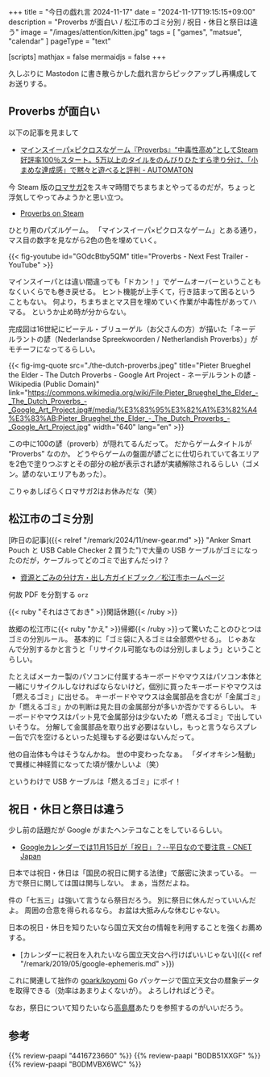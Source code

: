+++
title = "今日の戯れ言 2024-11-17"
date =  "2024-11-17T19:15:15+09:00"
description = "Proverbs が面白い / 松江市のゴミ分別 / 祝日・休日と祭日は違う"
image = "/images/attention/kitten.jpg"
tags = [ "games", "matsue", "calendar" ]
pageType = "text"

[scripts]
  mathjax = false
  mermaidjs = false
+++

久しぶりに Mastodon に書き散らかした戯れ言からピックアップし再構成してお送りする。

## Proverbs が面白い

以下の記事を見まして

- [マインスイーパ×ピクロスなゲーム『Proverbs』“中毒性高め”としてSteam好評率100％スタート。5万以上のタイルをのんびりひたすら塗り分け、「小まめな達成感」で黙々と遊べると評判 - AUTOMATON](https://automaton-media.com/articles/newsjp/proverbs-20241114-318058/)

今 Steam 版の[ロマサガ2](https://store.steampowered.com/app/2455640/_2/ "Steam：ロマンシング サガ2 リベンジオブザセブン")をスキマ時間でちまちまとやってるのだが，ちょっと浮気してやってみようかと思い立つ。

- [Proverbs on Steam](https://store.steampowered.com/app/3083300/Proverbs/)

ひとり用のパズルゲーム。
「マインスイーパ×ピクロスなゲーム」とある通り，マス目の数字を見ながら2色の色を埋めていく。

{{< fig-youtube id="GOdcBtby5QM" title="Proverbs - Next Fest Trailer - YouTube" >}}

マインスイーパとは違い間違っても「ドカン！」でゲームオーバーということもなくいくらでも巻き戻せる。
ヒント機能が上手くて，行き詰まって困るということもない。
何より，ちまちまとマス目を埋めていく作業が中毒性があってハマる。
というか止め時が分からない。

完成図は16世紀にピーテル・ブリューゲル（お父さんの方）が描いた「ネーデルラントの諺（Nederlandse Spreekwoorden / Netherlandish Proverbs）」がモチーフになってるらしい。

{{< fig-img-quote src="./the-dutch-proverbs.jpeg" title="Pieter Brueghel the Elder - The Dutch Proverbs - Google Art Project - ネーデルラントの諺 - Wikipedia (Public Domain)" link="https://commons.wikimedia.org/wiki/File:Pieter_Brueghel_the_Elder_-_The_Dutch_Proverbs_-_Google_Art_Project.jpg#/media/%E3%83%95%E3%82%A1%E3%82%A4%E3%83%AB:Pieter_Brueghel_the_Elder_-_The_Dutch_Proverbs_-_Google_Art_Project.jpg" width="640" lang="en" >}}

この中に100の諺（proverb）が隠れてるんだって。
だからゲームタイトルが “Proverbs” なのか。
どうやらゲームの盤面が諺ごとに仕切られていて各エリアを2色で塗りつぶすとその部分の絵が表示され諺が実績解除されるらしい（ゴメン。諺のないエリアもあった）。

こりゃあしばらくロマサガ2はお休みだな（笑）

## 松江市のゴミ分別

[昨日の記事]({{< relref "/remark/2024/11/new-gear.md" >}} "Anker Smart Pouch と USB Cable Checker 2 買うた")で大量の USB ケーブルがゴミになったのだが，ケーブルってどのゴミで出すんだっけ？

- [資源とごみの分け方・出し方ガイドブック／松江市ホームページ](https://www.city.matsue.lg.jp/soshikikarasagasu/kankyoenergybu_recycletoshisuishinka/5/2/2890.html)

何故 PDF を分割する `orz`

{{< ruby "それはさておき" >}}閑話休題{{< /ruby >}}

故郷の松江市に{{< ruby "かえ" >}}帰郷{{< /ruby >}}って驚いたことのひとつはゴミの分別ルール。
基本的に「ゴミ袋に入るゴミは全部燃やせる」。
じゃあなんで分別するかと言うと「リサイクル可能なものは分別しましょう」ということらしい。

たとえばメーカー製のパソコンに付属するキーボードやマウスはパソコン本体と一緒にリサイクルしなければならないけど，個別に買ったキーボードやマウスは「燃えるゴミ」に出せる。
キーボードやマウスは金属部品を含むが「金属ゴミ」か「燃えるゴミ」かの判断は見た目の金属部分が多いか否かでするらしい。
キーボードやマウスはパット見で金属部分は少ないため「燃えるゴミ」で出していいそうな。
分解して金属部品を取り出す必要はないし，もっと言うならスプレー缶で穴を空けるといった処理もする必要はないんだって。

他の自治体も今はそうなんかね。
世の中変わったなぁ。
「ダイオキシン騒動」で異様に神経質になってた頃が懐かしいよ（笑）

というわけで USB ケーブルは「燃えるゴミ」にポイ！

## 祝日・休日と祭日は違う

少し前の話題だが Google がまたヘンテコなことをしているらしい。

- [Googleカレンダーでは11月15日が「祝日」？--平日なので要注意 - CNET Japan](https://japan.cnet.com/article/35226151/)

日本では祝日・休日は「国民の祝日に関する法律」で厳密に決まっている。
一方で祭日に関しては国は関与しない。
まぁ，当然だよね。

件の「七五三」は強いて言うなら祭日だろう。
別に祭日に休んだっていいんだよ。
周囲の合意を得られるなら。
お盆は大抵みんな休むじゃない。

日本の祝日・休日を知りたいなら国立天文台の情報を利用することを強くお薦めする。

- [カレンダーに祝日を入れたいなら国立天文台へ行けばいいじゃない]({{< ref "/remark/2019/05/google-ephemeris.md" >}})

これに関連して拙作の [goark/koyomi](https://github.com/goark/koyomi "goark/koyomi: 日本のこよみ") Go パッケージで国立天文台の暦象データを取得できる（効率はあまりよくないが）。
よろしければどうぞ。

なお，祭日について知りたいなら[高島暦](https://www.amazon.co.jp/dp/B0DB51XXGF?tag=baldandersinf-22&linkCode=ogi&th=1&psc=1)あたりを参照するのがいいだろう。

## 参考

{{% review-paapi "4416723660" %}} <!-- 天文年鑑2025年版 -->
{{% review-paapi "B0DB51XXGF" %}} <!-- 令和7年神宮館高島暦 -->
{{% review-paapi "B0DMVBX6WC" %}} <!-- まつたけダンス 儒烏風亭らでん -->
